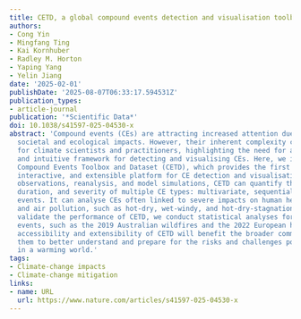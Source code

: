 ```yaml
---
title: CETD, a global compound events detection and visualisation toolbox and dataset
authors:
- Cong Yin
- Mingfang Ting
- Kai Kornhuber
- Radley M. Horton
- Yaping Yang
- Yelin Jiang
date: '2025-02-01'
publishDate: '2025-08-07T06:33:17.594531Z'
publication_types:
- article-journal
publication: '*Scientific Data*'
doi: 10.1038/s41597-025-04530-x
abstract: 'Compound events (CEs) are attracting increased attention due to their significant
  societal and ecological impacts. However, their inherent complexity can pose challenges
  for climate scientists and practitioners, highlighting the need for a more approachable
  and intuitive framework for detecting and visualising CEs. Here, we introduce the
  Compound Events Toolbox and Dataset (CETD), which provides the first integrated,
  interactive, and extensible platform for CE detection and visualisation. Employing
  observations, reanalysis, and model simulations, CETD can quantify the frequency,
  duration, and severity of multiple CE types: multivariate, sequential, and concurrent
  events. It can analyse CEs often linked to severe impacts on human health, wildfires,
  and air pollution, such as hot-dry, wet-windy, and hot-dry-stagnation events. To
  validate the performance of CETD, we conduct statistical analyses for several high-impact
  events, such as the 2019 Australian wildfires and the 2022 European heatwaves. The
  accessibility and extensibility of CETD will benefit the broader community by enabling
  them to better understand and prepare for the risks and challenges posed by CEs
  in a warming world.'
tags:
- Climate-change impacts
- Climate-change mitigation
links:
- name: URL
  url: https://www.nature.com/articles/s41597-025-04530-x
---
```

